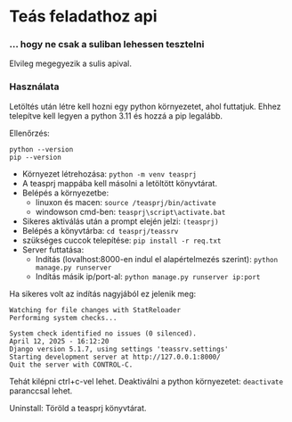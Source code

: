 # Teás feladathoz api
### ... hogy ne csak a suliban lehessen tesztelni

Elvileg megegyezik a sulis apival.

### Használata

Letöltés után létre kell hozni egy python környezetet, ahol futtatjuk. Ehhez telepítve kell legyen a python 3.11 és hozzá a pip legalább.

Ellenőrzés:

	python --version
	pip --version

- Környezet létrehozása: `python -m venv teasprj`
- A teasprj mappába kell másolni a letöltött könyvtárat.
- Belépés a környezetbe: 
	- linuxon és macen: `source /teasprj/bin/activate`
	- windowson cmd-ben: `teasprj\script\activate.bat`
- Sikeres aktiválás után a prompt elején jelzi: `(teasprj)`
- Belépés a könyvtárba: `cd teasprj/teassrv`
- szükséges cuccok telepítése: `pip install -r req.txt`
- Server futtatása: 
	- Indítás (lovalhost:8000-en indul el alapértelmezés szerint): `python manage.py runserver`
	- Indítás másik ip/port-al: `python manage.py runserver ip:port`
	
Ha sikeres volt az indítás nagyjából ez jelenik meg:

	Watching for file changes with StatReloader
	Performing system checks...

	System check identified no issues (0 silenced).
	April 12, 2025 - 16:12:20
	Django version 5.1.7, using settings 'teassrv.settings'
	Starting development server at http://127.0.0.1:8000/
	Quit the server with CONTROL-C.

Tehát kilépni ctrl+c-vel lehet.
Deaktiválni a python környezetet: `deactivate` paranccsal lehet.

Uninstall: Töröld a teasprj könyvtárat.
